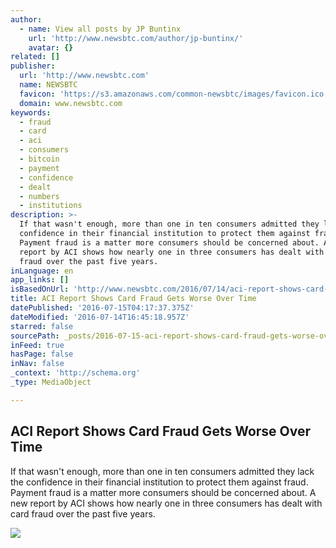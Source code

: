 ```yaml
---
author:
  - name: View all posts by JP Buntinx
    url: 'http://www.newsbtc.com/author/jp-buntinx/'
    avatar: {}
related: []
publisher:
  url: 'http://www.newsbtc.com'
  name: NEWSBTC
  favicon: 'https://s3.amazonaws.com/common-newsbtc/images/favicon.ico'
  domain: www.newsbtc.com
keywords:
  - fraud
  - card
  - aci
  - consumers
  - bitcoin
  - payment
  - confidence
  - dealt
  - numbers
  - institutions
description: >-
  If that wasn't enough, more than one in ten consumers admitted they lack the
  confidence in their financial institution to protect them against fraud.
  Payment fraud is a matter more consumers should be concerned about. A new
  report by ACI shows how nearly one in three consumers has dealt with card
  fraud over the past five years.
inLanguage: en
app_links: []
isBasedOnUrl: 'http://www.newsbtc.com/2016/07/14/aci-report-shows-card-fraud-gets-worse-time/'
title: ACI Report Shows Card Fraud Gets Worse Over Time
datePublished: '2016-07-15T04:17:37.375Z'
dateModified: '2016-07-14T16:45:18.957Z'
starred: false
sourcePath: _posts/2016-07-15-aci-report-shows-card-fraud-gets-worse-over-time.md
inFeed: true
hasPage: false
inNav: false
_context: 'http://schema.org'
_type: MediaObject

---
```

<article style=""><h1>ACI Report Shows Card Fraud Gets Worse Over Time</h1><p>If that wasn't enough, more than one in ten consumers admitted they lack the confidence in their financial institution to protect them against fraud. Payment fraud is a matter more consumers should be concerned about. A new report by ACI shows how nearly one in three consumers has dealt with card fraud over the past five years.</p><img src="http://s3.amazonaws.com/main-newsbtc-images/2016/07/14164845/shutterstock_113876167-1.jpg" /></article>